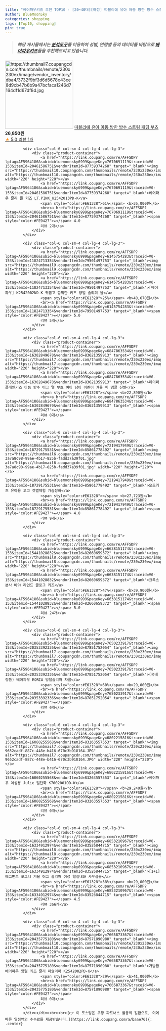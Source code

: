 ```yaml
---
title: "베어파우키즈 추천 TOP10 - [20~40대][여성] 따블리에 유아 아동 방한 방수 스트링 패딩 부츠"
author: BlueMoonSky
categories: shopping
tags: [Top10, shopping]
pin: true
---
```


> ##### 해당 게시물에서는 [**분석도구**](https://itemscout.io/)를 이용하여 **성별**, **연령별** 등의 데이터를 바탕으로 [**베어파우키즈**](https://link.coupang.com/a/baae76)들을 추천해드리고 있습니다.
<div class="container"><div class="row">
            <div class="col-6 col-sm-4 col-lg-4 col-lg-3">
                <div class="product-container">
                    <a href="https://link.coupang.com/re/AFFSDP?lptag=AF5964186&subid=bluemoonsky6999&pageKey=6919452528&traceid=V0-153&itemId=16703837348&vendorItemId=83921343147" target="_blank"><img src="https://thumbnail7.coupangcdn.com/thumbnails/remote/230x230ex/image/vendor_inventory/dba4/3732f9bf3d6d5678c43ce8d9cb47b6b9a47bcfaca1246d7164df1d67df8d.jpg" alt="https://thumbnail7.coupangcdn.com/thumbnails/remote/230x230ex/image/vendor_inventory/dba4/3732f9bf3d6d5678c43ce8d9cb47b6b9a47bcfaca1246d7164df1d67df8d.jpg" width="220" height="220"></a>
                    <a href="https://link.coupang.com/re/AFFSDP?lptag=AF5964186&subid=bluemoonsky6999&pageKey=6919452528&traceid=V0-153&itemId=16703837348&vendorItemId=83921343147" target="_blank">따블리에 유아 아동 방한 방수 스트링 패딩 부츠</a>
                    <span style="color:#E61328"></span> <b>26,850원</b>
                    <br><a href="https://link.coupang.com/re/AFFSDP?lptag=AF5964186&subid=bluemoonsky6999&pageKey=6919452528&traceid=V0-153&itemId=16703837348&vendorItemId=83921343147" target="_blank"><span style="color:#FE9427">★</span> 5.0
                    리뷰 1개</a>
                </div>
            </div>
            
            <div class="col-6 col-sm-4 col-lg-4 col-lg-3">
                <div class="product-container">
                    <a href="https://link.coupang.com/re/AFFSDP?lptag=AF5964186&subid=bluemoonsky6999&pageKey=7670691119&traceid=V0-153&itemId=20461586751&vendorItemId=87759374268" target="_blank"><img src="https://thumbnail10.coupangcdn.com/thumbnails/remote/230x230ex/image/vendor_inventory/c49f/93188cebd64d04b77d8fdc194d8559825c6a0056b9fca479fdb9e8720165.jpg" alt="https://thumbnail10.coupangcdn.com/thumbnails/remote/230x230ex/image/vendor_inventory/c49f/93188cebd64d04b77d8fdc194d8559825c6a0056b9fca479fdb9e8720165.jpg" width="220" height="220"></a>
                    <a href="https://link.coupang.com/re/AFFSDP?lptag=AF5964186&subid=bluemoonsky6999&pageKey=7670691119&traceid=V0-153&itemId=20461586751&vendorItemId=87759374268" target="_blank">베어파우 줄리 뮬 키즈 LT.PINK_K2542013PD-K</a>
                    <span style="color:#E61328">61%</span> <b>36,000원</b>
                    <br><a href="https://link.coupang.com/re/AFFSDP?lptag=AF5964186&subid=bluemoonsky6999&pageKey=7670691119&traceid=V0-153&itemId=20461586751&vendorItemId=87759374268" target="_blank"><span style="color:#FE9427">★</span> 4.0
                    리뷰 2개</a>
                </div>
            </div>
            
            <div class="col-6 col-sm-4 col-lg-4 col-lg-3">
                <div class="product-container">
                    <a href="https://link.coupang.com/re/AFFSDP?lptag=AF5964186&subid=bluemoonsky6999&pageKey=6145754283&traceid=V0-153&itemId=11824713354&vendorItemId=79501497753" target="_blank"><img src="https://thumbnail9.coupangcdn.com/thumbnails/remote/230x230ex/image/vendor_inventory/89eb/60bb3b82497429da432c1a6c2a22cc9ee50d104ea04307ac1ae54c318f35.jpg" alt="https://thumbnail9.coupangcdn.com/thumbnails/remote/230x230ex/image/vendor_inventory/89eb/60bb3b82497429da432c1a6c2a22cc9ee50d104ea04307ac1ae54c318f35.jpg" width="220" height="220"></a>
                    <a href="https://link.coupang.com/re/AFFSDP?lptag=AF5964186&subid=bluemoonsky6999&pageKey=6145754283&traceid=V0-153&itemId=11824713354&vendorItemId=79501497753" target="_blank">[베어파우] K2542002ND-K 귀엽고 깜찍한 키즈 양털 슬리퍼 뮬</a>
                    <span style="color:#E61328">25%</span> <b>40,670원</b>
                    <br><a href="https://link.coupang.com/re/AFFSDP?lptag=AF5964186&subid=bluemoonsky6999&pageKey=6145754283&traceid=V0-153&itemId=11824713354&vendorItemId=79501497753" target="_blank"><span style="color:#FE9427">★</span> 5.0
                    리뷰 5개</a>
                </div>
            </div>
            
            <div class="col-6 col-sm-4 col-lg-4 col-lg-3">
                <div class="product-container">
                    <a href="https://link.coupang.com/re/AFFSDP?lptag=AF5964186&subid=bluemoonsky6999&pageKey=6847863534&traceid=V0-153&itemId=16302849670&vendorItemId=83621359913" target="_blank"><img src="https://thumbnail7.coupangcdn.com/thumbnails/remote/230x230ex/image/vendor_inventory/298a/83b6b8edb20d8cb7f9ae3d024cdccca01b897e7e08637a8c2d722579b09f.jpg" alt="https://thumbnail7.coupangcdn.com/thumbnails/remote/230x230ex/image/vendor_inventory/298a/83b6b8edb20d8cb7f9ae3d024cdccca01b897e7e08637a8c2d722579b09f.jpg" width="220" height="220"></a>
                    <a href="https://link.coupang.com/re/AFFSDP?lptag=AF5964186&subid=bluemoonsky6999&pageKey=6847863534&traceid=V0-153&itemId=16302849670&vendorItemId=83621359913" target="_blank">페이퍼플레인키즈 아동 방수 어그 털 부츠 여아 남아 어린이 겨울 퍼 앵클 신발</a>
                    <span style="color:#E61328"></span> <b>22,890원</b>
                    <br><a href="https://link.coupang.com/re/AFFSDP?lptag=AF5964186&subid=bluemoonsky6999&pageKey=6847863534&traceid=V0-153&itemId=16302849670&vendorItemId=83621359913" target="_blank"><span style="color:#FE9427">★</span> 
                    리뷰 0개</a>
                </div>
            </div>
            
            <div class="col-6 col-sm-4 col-lg-4 col-lg-3">
                <div class="product-container">
                    <a href="https://link.coupang.com/re/AFFSDP?lptag=AF5964186&subid=bluemoonsky6999&pageKey=7219417949&traceid=V0-153&itemId=18729175531&vendorItemId=85861778492" target="_blank"><img src="https://thumbnail6.coupangcdn.com/thumbnails/remote/230x230ex/image/retail/images/5247140182030913-3a7a8c98-99ae-4b17-825b-fadd37a39f01.jpg" alt="https://thumbnail6.coupangcdn.com/thumbnails/remote/230x230ex/image/retail/images/5247140182030913-3a7a8c98-99ae-4b17-825b-fadd37a39f01.jpg" width="220" height="220"></a>
                    <a href="https://link.coupang.com/re/AFFSDP?lptag=AF5964186&subid=bluemoonsky6999&pageKey=7219417949&traceid=V0-153&itemId=18729175531&vendorItemId=85861778492" target="_blank">오즈키즈 유아용 고고 갯벌체험 가슴장화</a>
                    <span style="color:#E61328"></span> <b>27,723원</b>
                    <br><a href="https://link.coupang.com/re/AFFSDP?lptag=AF5964186&subid=bluemoonsky6999&pageKey=7219417949&traceid=V0-153&itemId=18729175531&vendorItemId=85861778492" target="_blank"><span style="color:#FE9427">★</span> 4.0
                    리뷰 9개</a>
                </div>
            </div>
            
            <div class="col-6 col-sm-4 col-lg-4 col-lg-3">
                <div class="product-container">
                    <a href="https://link.coupang.com/re/AFFSDP?lptag=AF5964186&subid=bluemoonsky6999&pageKey=6638151174&traceid=V0-153&itemId=15441028832&vendorItemId=82660659372" target="_blank"><img src="https://thumbnail8.coupangcdn.com/thumbnails/remote/230x230ex/image/vendor_inventory/0719/fcc2450859b3d43c1e3c2472ba31f1676d668daa34958f3301da14b9dbe6.jpg" alt="https://thumbnail8.coupangcdn.com/thumbnails/remote/230x230ex/image/vendor_inventory/0719/fcc2450859b3d43c1e3c2472ba31f1676d668daa34958f3301da14b9dbe6.jpg" width="220" height="220"></a>
                    <a href="https://link.coupang.com/re/AFFSDP?lptag=AF5964186&subid=bluemoonsky6999&pageKey=6638151174&traceid=V0-153&itemId=15441028832&vendorItemId=82660659372" target="_blank">크록스 본사 바야 라인드 클로그 키즈</a>
                    <span style="color:#E61328">47%</span> <b>39,900원</b>
                    <br><a href="https://link.coupang.com/re/AFFSDP?lptag=AF5964186&subid=bluemoonsky6999&pageKey=6638151174&traceid=V0-153&itemId=15441028832&vendorItemId=82660659372" target="_blank"><span style="color:#FE9427">★</span> 5.0
                    리뷰 24개</a>
                </div>
            </div>
            
            <div class="col-6 col-sm-4 col-lg-4 col-lg-3">
                <div class="product-container">
                    <a href="https://link.coupang.com/re/AFFSDP?lptag=AF5964186&subid=bluemoonsky6999&pageKey=7650233917&traceid=V0-153&itemId=20353392336&vendorItemId=87851752054" target="_blank"><img src="https://thumbnail7.coupangcdn.com/thumbnails/remote/230x230ex/image/vendor_inventory/d61f/5ff6509127c0c55c147ecd1223b9839615e876eabc3adc00b5e2b89cce61.jpg" alt="https://thumbnail7.coupangcdn.com/thumbnails/remote/230x230ex/image/vendor_inventory/d61f/5ff6509127c0c55c147ecd1223b9839615e876eabc3adc00b5e2b89cce61.jpg" width="220" height="220"></a>
                    <a href="https://link.coupang.com/re/AFFSDP?lptag=AF5964186&subid=bluemoonsky6999&pageKey=7650233917&traceid=V0-153&itemId=20353392336&vendorItemId=87851752054" target="_blank">(국내정품) 베어파우 RORIA 양털슬리퍼 차콜</a>
                    <span style="color:#E61328">60%</span> <b>29,000원</b>
                    <br><a href="https://link.coupang.com/re/AFFSDP?lptag=AF5964186&subid=bluemoonsky6999&pageKey=7650233917&traceid=V0-153&itemId=20353392336&vendorItemId=87851752054" target="_blank"><span style="color:#FE9427">★</span> 
                    리뷰 0개</a>
                </div>
            </div>
            
            <div class="col-6 col-sm-4 col-lg-4 col-lg-3">
                <div class="product-container">
                    <a href="https://link.coupang.com/re/AFFSDP?lptag=AF5964186&subid=bluemoonsky6999&pageKey=6802215816&traceid=V0-153&itemId=16060255568&vendorItemId=83263557553" target="_blank"><img src="https://thumbnail7.coupangcdn.com/thumbnails/remote/230x230ex/image/retail/images/2458614297786835-9652cadf-887c-448e-b416-670c3b918164.JPG" alt="https://thumbnail7.coupangcdn.com/thumbnails/remote/230x230ex/image/retail/images/2458614297786835-9652cadf-887c-448e-b416-670c3b918164.JPG" width="220" height="220"></a>
                    <a href="https://link.coupang.com/re/AFFSDP?lptag=AF5964186&subid=bluemoonsky6999&pageKey=6802215816&traceid=V0-153&itemId=16060255568&vendorItemId=83263557553" target="_blank">베어파우 여성용 Julie 털단화 K7002001OD-W</a>
                    <span style="color:#E61328"></span> <b>29,240원</b>
                    <br><a href="https://link.coupang.com/re/AFFSDP?lptag=AF5964186&subid=bluemoonsky6999&pageKey=6802215816&traceid=V0-153&itemId=16060255568&vendorItemId=83263557553" target="_blank"><span style="color:#FE9427">★</span> 
                    리뷰 0개</a>
                </div>
            </div>
            
            <div class="col-6 col-sm-4 col-lg-4 col-lg-3">
                <div class="product-container">
                    <a href="https://link.coupang.com/re/AFFSDP?lptag=AF5964186&subid=bluemoonsky6999&pageKey=6853210967&traceid=V0-153&itemId=16334912974&vendorItemId=83526844715" target="_blank"><img src="https://thumbnail8.coupangcdn.com/thumbnails/remote/230x230ex/image/vendor_inventory/7a50/7186256a90c565e28d84a5ad2efd932955fb72c134132b55fb260591ed2a.jpg" alt="https://thumbnail8.coupangcdn.com/thumbnails/remote/230x230ex/image/vendor_inventory/7a50/7186256a90c565e28d84a5ad2efd932955fb72c134132b55fb260591ed2a.jpg" width="220" height="220"></a>
                    <a href="https://link.coupang.com/re/AFFSDP?lptag=AF5964186&subid=bluemoonsky6999&pageKey=6853210967&traceid=V0-153&itemId=16334912974&vendorItemId=83526844715" target="_blank">[1+1] 에그먼트 포그니 겨울 어그 슬리퍼 여성 털실내화 사무실용</a>
                    <span style="color:#E61328">38%</span> <b>29,000원</b>
                    <br><a href="https://link.coupang.com/re/AFFSDP?lptag=AF5964186&subid=bluemoonsky6999&pageKey=6853210967&traceid=V0-153&itemId=16334912974&vendorItemId=83526844715" target="_blank"><span style="color:#FE9427">★</span> 4.5
                    리뷰 366개</a>
                </div>
            </div>
            
            <div class="col-6 col-sm-4 col-lg-4 col-lg-3">
                <div class="product-container">
                    <a href="https://link.coupang.com/re/AFFSDP?lptag=AF5964186&subid=bluemoonsky6999&pageKey=7665873367&traceid=V0-153&itemId=20435775180&vendorItemId=87571890980" target="_blank"><img src="https://thumbnail10.coupangcdn.com/thumbnails/remote/230x230ex/image/vendor_inventory/467c/e9e496ed961b953952cb2d6ef689635a8ee1b5376b80b0ad37b2fb49f222.jpg" alt="https://thumbnail10.coupangcdn.com/thumbnails/remote/230x230ex/image/vendor_inventory/467c/e9e496ed961b953952cb2d6ef689635a8ee1b5376b80b0ad37b2fb49f222.jpg" width="220" height="220"></a>
                    <a href="https://link.coupang.com/re/AFFSDP?lptag=AF5964186&subid=bluemoonsky6999&pageKey=7665873367&traceid=V0-153&itemId=20435775180&vendorItemId=87571890980" target="_blank">가방팝 베어파우 양털 키즈 줄리 퍼슬리퍼 K2542002PD-K</a>
                    <span style="color:#E61328">29%</span> <b>41,000원</b>
                    <br><a href="https://link.coupang.com/re/AFFSDP?lptag=AF5964186&subid=bluemoonsky6999&pageKey=7665873367&traceid=V0-153&itemId=20435775180&vendorItemId=87571890980" target="_blank"><span style="color:#FE9427">★</span> 
                    리뷰 0개</a>
                </div>
            </div>
            </div></div><br><br>[👉 이 포스팅은 쿠팡 파트너스 활동의 일환으로, 이에 따른 일정액의 수수료를 제공받습니다.](https://link.coupang.com/a/baae76){: .center}